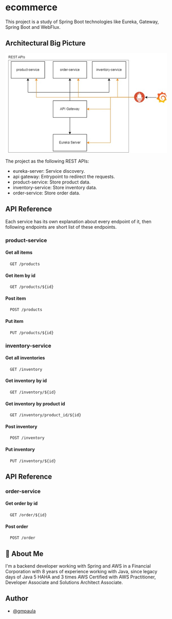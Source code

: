 # ecommerce
This project is a study of Spring Boot technologies like Eureka, Gateway, Spring Boot and WebFlux.

## Architectural Big Picture
![Alt text](./docs/assets/big_picture.jpg?raw=true "Big Picture of Project")

The project as the following REST APIs:
* eureka-server: Service discovery.
* api gateway: Entrypoint to redirect the requests.
* product-service: Store product data.
* inventory-service: Store inventory data.
* order-service: Store order data.


## API Reference

Each service has its own explanation about every endpoint of it, then following endpoints are short list of these 
endpoints.

### product-service
#### Get all items

```http
  GET /products
```

#### Get item by id

```http
  GET /products/${id}
```

#### Post item

```http
  POST /products
```

#### Put item

```http
  PUT /products/${id}
```

### inventory-service
#### Get all inventories

```http
  GET /inventory
```

#### Get inventory by id

```http
  GET /inventory/${id}
```

#### Get inventory by product id

```http
  GET /inventory/product_id/${id}
```

#### Post inventory

```http
  POST /inventory
```

#### Put inventory

```http
  PUT /inventory/${id}
```

## API Reference

### order-service
#### Get order by id

```http
  GET /order/${id}
```

#### Post order

```http
  POST /order
```


## 🚀 About Me
I'm a backend developer working with Spring and AWS in a Financial Corporation with 8 years of experience working with Java, since legacy days of Java 5 HAHA and 3 times AWS Certified with AWS Practitioner, Developer Associate and Solutions Architect Associate.

## Author

- [@gmpaula](https://www.linkedin.com/in/gabriel-de-moura-paula/)
